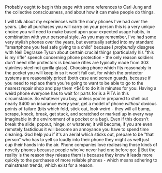 Probably ought to begin this page with some references to Carl Jung and the collective consciousness, and about how it can make people do things.

I will talk about my experiences with the many phones I've had over the years. Like all purchases you will carry on your person this is a very unique choice you will need to make based upon your expected usage habits, in combination with your personal style. As you may remember, I've had some very stylish phones over the years, but eventually settled into my standard "smartphone you feel safe giving to a child" because I _profoundly_ disagree with Neil Degrasse Tyson about certain crucial things (particularly his "this is my rifle" speech concerning phone protection - the only reason soldiers don't need rifle protectors is because rifles are typically made from 303 stainless steel not gorilla glass). Choosing phone which fits reasonably in the pocket you will keep in so it won't fall out, for which the protector systems are reasonably priced (both case and screen guards, because if you need to replace them you're going to want to be able to go to the nearest repair shop and pay them <$40 to do it in minutes for you. Having a weird phone everyone has to wait for parts for is a PITA in this circumstance. So whatever you buy, unless you're prepared to shell out nearly $400 on insurance every year, get a model of phone _without_ obvious points of failure (bits which fold, stick out, look weird - they will all bump, scrape, knock, break, get stuck, and scratched or marked up in every way imaginable in the environment of a pocket or a bag). Even if this doesn't break the slide, popout, hinge, or whatever, it will become, if you are even remotely fastidious it will become an annoyance you have to spend time cleaning. God help you if it's an aerial which sticks out, prepare to be "that person" who has to yell so loudly into their phone they might as well just cup their hands into the air.
Phone companies love realeasing those kinds of novelty phones because people who've never had one before go:
🤩
But the reality is the reason they release them is because they know it leads more quickly to the purchases of more reliable phones - which means adhering to mainstream trends, which exist for a reason.